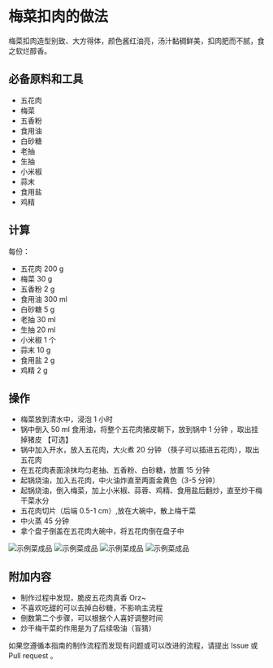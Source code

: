 # 梅菜扣肉的做法

梅菜扣肉造型别致、大方得体，颜色酱红油亮，汤汁黏稠鲜美，扣肉肥而不腻，食之软烂醇香。

## 必备原料和工具

- 五花肉
- 梅菜
- 五香粉
- 食用油
- 白砂糖
- 老抽
- 生抽
- 小米椒
- 蒜末
- 食用盐
- 鸡精

## 计算

每份：

- 五花肉 200 g
- 梅菜 30 g
- 五香粉 2 g
- 食用油 300 ml
- 白砂糖 5 g
- 老抽  30 ml
- 生抽  20 ml
- 小米椒  1 个
- 蒜末 10 g
- 食用盐 2 g
- 鸡精 2 g

## 操作

- 梅菜放到清水中，浸泡 1 小时
- 锅中倒入 50 ml 食用油，将整个五花肉猪皮朝下，放到锅中 1 分钟 ，取出挂掉猪皮 【可选】
- 锅中加入开水，放入五花肉，大火煮 20 分钟 （筷子可以插进五花肉），取出五花肉
- 在五花肉表面涂抹均匀老抽、五香粉、白砂糖，放置 15 分钟
- 起锅烧油，加入五花肉，中火油炸直至两面金黄色（3-5 分钟）
- 起锅烧油，倒入梅菜，加上小米椒、蒜蓉、鸡精、食用盐后翻炒，直至炒干梅干菜水分
- 五花肉切片（后端 0.5-1 cm）,放在大碗中，散上梅干菜
- 中火蒸 45 分钟
- 拿个盘子倒盖在五花肉大碗中，将五花肉倒在盘子中

![示例菜成品](./1.jpeg)
![示例菜成品](./2.jpeg)
![示例菜成品](./3.jpeg)
![示例菜成品](./4.jpeg)

## 附加内容

- 制作过程中发现，脆皮五花肉真香 Orz~
- 不喜欢吃甜的可以去掉白砂糖，不影响主流程
- 倒数第二个步骤，可以根据个人喜好调整时间
- 炒干梅干菜的作用是为了后续吸油（盲猜）

如果您遵循本指南的制作流程而发现有问题或可以改进的流程，请提出 Issue 或 Pull request 。
